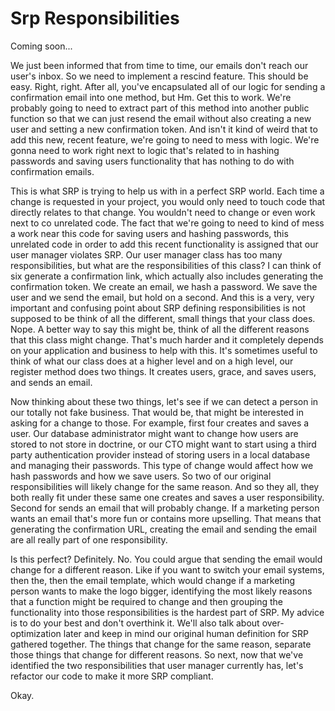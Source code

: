 # Srp Responsibilities

Coming soon...

We just been informed that from time to time, our emails don't reach our user's
inbox. So we need to implement a rescind feature. This should be easy. Right, right.
After all, you've encapsulated all of our logic for sending a confirmation email into
one method, but Hm. Get this to work. We're probably going to need to extract part of
this method into another public function so that we can just resend the email without
also creating a new user and setting a new confirmation token. And isn't it kind of
weird that to add this new, recent feature, we're going to need to mess with logic.
We're gonna need to work right next to logic that's related to in hashing passwords
and saving users functionality that has nothing to do with confirmation emails.

This is what SRP is trying to help us with in a perfect SRP world. Each time a change
is requested in your project, you would only need to touch code that directly relates
to that change. You wouldn't need to change or even work next to co unrelated code.
The fact that we're going to need to kind of mess a work near this code for saving
users and hashing passwords, this unrelated code in order to add this recent
functionality is assigned that our user manager violates SRP. Our user manager class
has too many responsibilities, but what are the responsibilities of this class? I can
think of six generate a confirmation link, which actually also includes generating
the confirmation token. We create an email, we hash a password. We save the user and
we send the email, but hold on a second. And this is a very, very important and
confusing point about SRP defining responsibilities is not supposed to be think of
all the different, small things that your class does. Nope. A better way to say this
might be, think of all the different reasons that this class might change. That's
much harder and it completely depends on your application and business to help with
this. It's sometimes useful to think of what our class does at a higher level and on
a high level, our register method does two things. It creates users, grace, and saves
users, and sends an email.

Now thinking about these two things, let's see if we can detect a person in our
totally not fake business. That would be, that might be interested in asking for a
change to those. For example, first four creates and saves a user. Our database
administrator might want to change how users are stored to not store in doctrine, or
our CTO might want to start using a third party authentication provider instead of
storing users in a local database and managing their passwords. This type of change
would affect how we hash passwords and how we save users. So two of our original
responsibilities will likely change for the same reason. And so they all, they both
really fit under these same one creates and saves a user responsibility. Second for
sends an email that will probably change. If a marketing person wants an email that's
more fun or contains more upselling. That means that generating the confirmation URL,
creating the email and sending the email are all really part of one responsibility.

Is this perfect? Definitely. No. You could argue that sending the email would change
for a different reason. Like if you want to switch your email systems, then the, then
the email template, which would change if a marketing person wants to make the logo
bigger, identifying the most likely reasons that a function might be required to
change and then grouping the functionality into those responsibilities is the hardest
part of SRP. My advice is to do your best and don't overthink it. We'll also talk
about over-optimization later and keep in mind our original human definition for SRP
gathered together. The things that change for the same reason, separate those things
that change for different reasons. So next, now that we've identified the two
responsibilities that user manager currently has, let's refactor our code to make it
more SRP compliant.

Okay.

